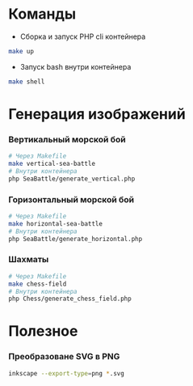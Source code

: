 # Команды
- Сборка и запуск PHP cli контейнeра
```bash
make up
```
- Запуск bash внутри контейнера
```bash
make shell
```

# Генерация изображений
### Вертикальный морской бой
```bash
# Через Makefile
make vertical-sea-battle
# Внутри контейнера
php SeaBattle/generate_vertical.php
```
### Горизонтальный морской бой
```bash
# Через Makefile
make horizontal-sea-battle
# Внутри контейнера
php SeaBattle/generate_horizontal.php
```
### Шахматы
```bash
# Через Makefile
make chess-field
# Внутри контейнера
php Chess/generate_chess_field.php
```

# Полезное
### Преобразоване SVG в PNG
```bash
inkscape --export-type=png *.svg
```
